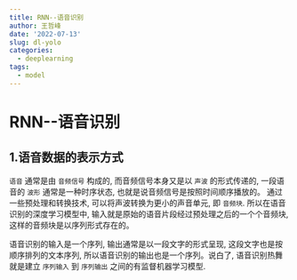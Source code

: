 ```yaml
---
title: RNN--语音识别
author: 王哲峰
date: '2022-07-13'
slug: dl-yolo
categories:
  - deeplearning
tags:
  - model
---
```


RNN--语音识别
==========================

1.语音数据的表示方式
--------------------------

   `语音` 通常是由 `音频信号` 构成的, 而音频信号本身又是以 `声波` 的形式传递的, 
   一段语音的 `波形` 通常是一种时序状态, 也就是说音频信号是按照时间顺序播放的。
   通过一些预处理和转换技术, 可以将声波转换为更小的声音单元, 即 `音频块`. 
   所以在语音识别的深度学习模型中, 输入就是原始的语音片段经过预处理之后的一个个音频块, 
   这样的音频块是以序列形式存在的。

   语音识别的输入是一个序列, 输出通常是以一段文字的形式呈现, 这段文字也是按顺序排列的文本序列, 
   所以语音识别的输出也是一个序列。说白了, 语音识别热舞就是建立 `序列输入` 到 `序列输出` 
   之间的有监督机器学习模型.
